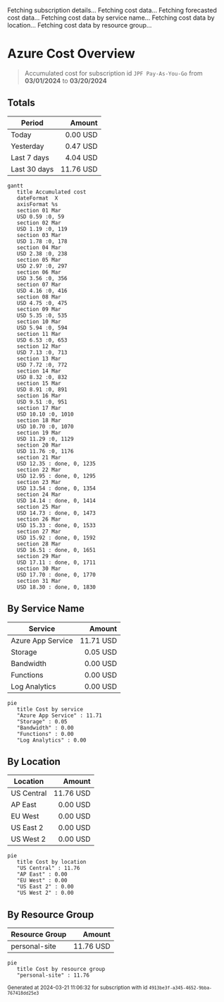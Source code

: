 Fetching subscription details...
Fetching cost data...
Fetching forecasted cost data...
Fetching cost data by service name...
Fetching cost data by location...
Fetching cost data by resource group...
# Azure Cost Overview

> Accumulated cost for subscription id `JPF Pay-As-You-Go` from **03/01/2024** to **03/20/2024**

## Totals

|Period|Amount|
|---|---:|
|Today|0.00 USD|
|Yesterday|0.47 USD|
|Last 7 days|4.04 USD|
|Last 30 days|11.76 USD|

```mermaid
gantt
   title Accumulated cost
   dateFormat  X
   axisFormat %s
   section 01 Mar
   USD 0.59 :0, 59
   section 02 Mar
   USD 1.19 :0, 119
   section 03 Mar
   USD 1.78 :0, 178
   section 04 Mar
   USD 2.38 :0, 238
   section 05 Mar
   USD 2.97 :0, 297
   section 06 Mar
   USD 3.56 :0, 356
   section 07 Mar
   USD 4.16 :0, 416
   section 08 Mar
   USD 4.75 :0, 475
   section 09 Mar
   USD 5.35 :0, 535
   section 10 Mar
   USD 5.94 :0, 594
   section 11 Mar
   USD 6.53 :0, 653
   section 12 Mar
   USD 7.13 :0, 713
   section 13 Mar
   USD 7.72 :0, 772
   section 14 Mar
   USD 8.32 :0, 832
   section 15 Mar
   USD 8.91 :0, 891
   section 16 Mar
   USD 9.51 :0, 951
   section 17 Mar
   USD 10.10 :0, 1010
   section 18 Mar
   USD 10.70 :0, 1070
   section 19 Mar
   USD 11.29 :0, 1129
   section 20 Mar
   USD 11.76 :0, 1176
   section 21 Mar
   USD 12.35 : done, 0, 1235
   section 22 Mar
   USD 12.95 : done, 0, 1295
   section 23 Mar
   USD 13.54 : done, 0, 1354
   section 24 Mar
   USD 14.14 : done, 0, 1414
   section 25 Mar
   USD 14.73 : done, 0, 1473
   section 26 Mar
   USD 15.33 : done, 0, 1533
   section 27 Mar
   USD 15.92 : done, 0, 1592
   section 28 Mar
   USD 16.51 : done, 0, 1651
   section 29 Mar
   USD 17.11 : done, 0, 1711
   section 30 Mar
   USD 17.70 : done, 0, 1770
   section 31 Mar
   USD 18.30 : done, 0, 1830
```

## By Service Name

|Service|Amount|
|---|---:|
|Azure App Service|11.71 USD|
|Storage|0.05 USD|
|Bandwidth|0.00 USD|
|Functions|0.00 USD|
|Log Analytics|0.00 USD|

```mermaid
pie
   title Cost by service
   "Azure App Service" : 11.71
   "Storage" : 0.05
   "Bandwidth" : 0.00
   "Functions" : 0.00
   "Log Analytics" : 0.00
```

## By Location

|Location|Amount|
|---|---:|
|US Central|11.76 USD|
|AP East|0.00 USD|
|EU West|0.00 USD|
|US East 2|0.00 USD|
|US West 2|0.00 USD|

```mermaid
pie
   title Cost by location
   "US Central" : 11.76
   "AP East" : 0.00
   "EU West" : 0.00
   "US East 2" : 0.00
   "US West 2" : 0.00
```

## By Resource Group

|Resource Group|Amount|
|---|---:|
|personal-site|11.76 USD|

```mermaid
pie
   title Cost by resource group
   "personal-site" : 11.76
```

<sup>Generated at 2024-03-21 11:06:32 for subscription with id `4913be3f-a345-4652-9bba-767418dd25e3`</sup>
